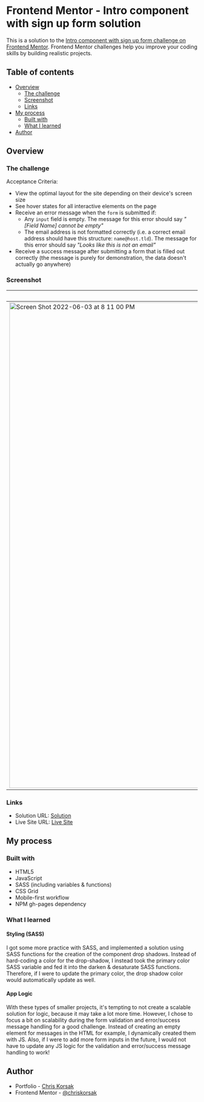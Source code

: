 # Frontend Mentor - Intro component with sign up form solution

This is a solution to the [Intro component with sign up form challenge on Frontend Mentor](https://www.frontendmentor.io/challenges/intro-component-with-signup-form-5cf91bd49edda32581d28fd1). Frontend Mentor challenges help you improve your coding skills by building realistic projects.

## Table of contents

- [Overview](#overview)
  - [The challenge](#the-challenge)
  - [Screenshot](#screenshot)
  - [Links](#links)
- [My process](#my-process)
  - [Built with](#built-with)
  - [What I learned](#what-i-learned)
- [Author](#author)

## Overview

### The challenge

Acceptance Criteria:

- View the optimal layout for the site depending on their device's screen size
- See hover states for all interactive elements on the page
- Receive an error message when the `form` is submitted if:
  - Any `input` field is empty. The message for this error should say _"[Field Name] cannot be empty"_
  - The email address is not formatted correctly (i.e. a correct email address should have this structure: `name@host.tld`). The message for this error should say _"Looks like this is not an email"_
- Receive a success message after submitting a form that is filled out correctly (the message is purely for demonstration, the data doesn't actually go anywhere)

### Screenshot

| Desktop                                                                                                                                                                   | Mobile                                                                                                                                                                   |
| ------------------------------------------------------------------------------------------------------------------------------------------------------------------------- | ------------------------------------------------------------------------------------------------------------------------------------------------------------------------ |
| <img width="1280" alt="Screen Shot 2022-06-03 at 8 11 00 PM" src="https://user-images.githubusercontent.com/61766455/171977785-09feb96c-d50f-4c16-b942-8365df94d68d.png"> | <img width="193" alt="Screen Shot 2022-06-03 at 8 12 07 PM" src="https://user-images.githubusercontent.com/61766455/171977875-8ae5b312-8e4e-457a-9b58-e0f43341d76b.png"> |

### Links

- Solution URL: [Solution](https://your-solution-url.com)
- Live Site URL: [Live Site](https://chriskorsak.github.io/intro-component-with-signup-form-master/)

## My process

### Built with

- HTML5
- JavaScript
- SASS (including variables & functions)
- CSS Grid
- Mobile-first workflow
- NPM gh-pages dependency

### What I learned

#### Styling (SASS)

I got some more practice with SASS, and implemented a solution using SASS functions for the creation of the component drop shadows. Instead of hard-coding a color for the drop-shadow, I instead took the primary color SASS variable and fed it into the darken & desaturate SASS functions. Therefore, if I were to update the primary color, the drop shadow color would automatically update as well.

#### App Logic

With these types of smaller projects, it's tempting to not create a scalable solution for logic, because it may take a lot more time. However, I chose to focus a bit on scalability during the form validation and error/success message handling for a good challenge. Instead of creating an empty element for messages in the HTML for example, I dynamically created them with JS. Also, if I were to add more form inputs in the future, I would not have to update any JS logic for the validation and error/success message handling to work!

## Author

- Portfolio - [Chris Korsak](https://www.chriskorsak.net)
- Frontend Mentor - [@chriskorsak](https://www.frontendmentor.io/profile/chriskorsak)
